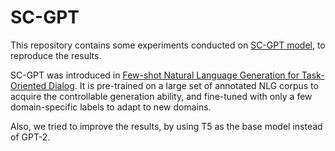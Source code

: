 # SC-GPT
This repository contains some experiments conducted on [SC-GPT model](https://github.com/pengbaolin/SC-GPT), to reproduce the results.

SC-GPT was introduced in [Few-shot Natural Language Generation for Task-Oriented Dialog](https://arxiv.org/abs/2002.12328). It is pre-trained on a large set of annotated NLG corpus to acquire the controllable generation ability, and fine-tuned with only a few domain-specific labels to adapt to new domains.

Also, we tried to improve the results, by using T5 as the base model instead of GPT-2.
